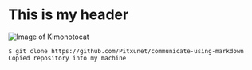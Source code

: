 # This is my header
![Image of Kimonotocat](https://octodex.github.com/images/kimonotocat.png)

```
$ git clone https://github.com/Pitxunet/communicate-using-markdown
Copied repository into my machine
```
